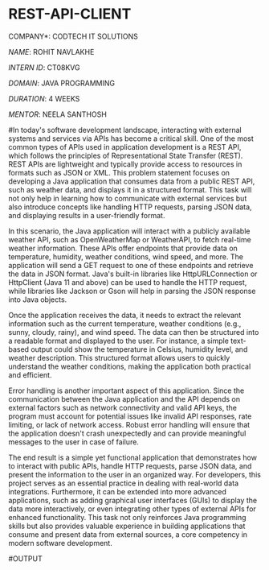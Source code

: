 # REST-API-CLIENT

COMPANY*: CODTECH IT SOLUTIONS

*NAME*: ROHIT NAVLAKHE

*INTERN ID*: CT08KVG

*DOMAIN*: JAVA PROGRAMMING

*DURATION*: 4 WEEKS

*MENTOR*: NEELA SANTHOSH

#In today's software development landscape, interacting with external systems and services via APIs has become a critical skill. One of the most common types of APIs used in application development is a REST API, which follows the principles of Representational State Transfer (REST). REST APIs are lightweight and typically provide access to resources in formats such as JSON or XML. This problem statement focuses on developing a Java application that consumes data from a public REST API, such as weather data, and displays it in a structured format. This task will not only help in learning how to communicate with external services but also introduce concepts like handling HTTP requests, parsing JSON data, and displaying results in a user-friendly format.

In this scenario, the Java application will interact with a publicly available weather API, such as OpenWeatherMap or WeatherAPI, to fetch real-time weather information. These APIs offer endpoints that provide data on temperature, humidity, weather conditions, wind speed, and more. The application will send a GET request to one of these endpoints and retrieve the data in JSON format. Java's built-in libraries like HttpURLConnection or HttpClient (Java 11 and above) can be used to handle the HTTP request, while libraries like Jackson or Gson will help in parsing the JSON response into Java objects.

Once the application receives the data, it needs to extract the relevant information such as the current temperature, weather conditions (e.g., sunny, cloudy, rainy), and wind speed. The data can then be structured into a readable format and displayed to the user. For instance, a simple text-based output could show the temperature in Celsius, humidity level, and weather description. This structured format allows users to quickly understand the weather conditions, making the application both practical and efficient.

Error handling is another important aspect of this application. Since the communication between the Java application and the API depends on external factors such as network connectivity and valid API keys, the program must account for potential issues like invalid API responses, rate limiting, or lack of network access. Robust error handling will ensure that the application doesn't crash unexpectedly and can provide meaningful messages to the user in case of failure.

The end result is a simple yet functional application that demonstrates how to interact with public APIs, handle HTTP requests, parse JSON data, and present the information to the user in an organized way. For developers, this project serves as an essential practice in dealing with real-world data integrations. Furthermore, it can be extended into more advanced applications, such as adding graphical user interfaces (GUIs) to display the data more interactively, or even integrating other types of external APIs for enhanced functionality. This task not only reinforces Java programming skills but also provides valuable experience in building applications that consume and present data from external sources, a core competency in modern software development.

#OUTPUT

